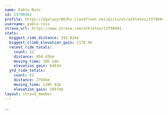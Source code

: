 ```yaml
---
name: Pablo Ross
id: 23796941
profile: https://dgalywyr863hv.cloudfront.net/pictures/athletes/23796941/14615399/1/large.jpg
username: pablo-ross
strava_url: https://www.strava.com/athletes/23796941
stats:
  biggest_ride_distance: 193.82km
  biggest_climb_elevation_gain: 1170.9m
  recent_ride_totals:
    count: 12
    distance: 854.43km
    moving_time: 38h 14m
    elevation_gain: 6463m
  ytd_ride_totals:
    count: 61
    distance: 2750km
    moving_time: 128h 42m
    elevation_gain: 19974m
layout: strava_member
--- 
```

...
